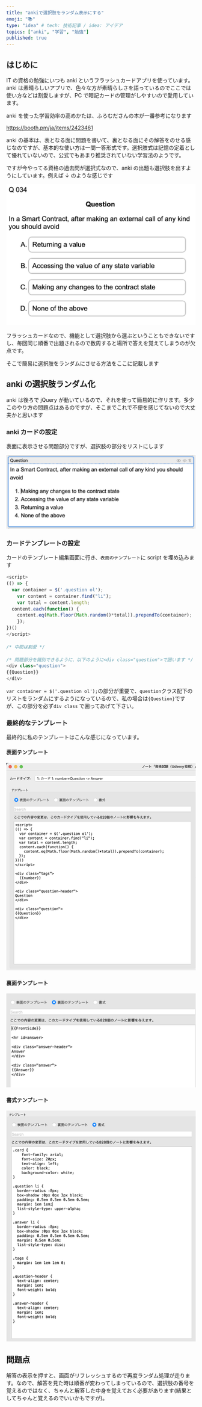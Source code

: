 ```yaml
---
title: "ankiで選択肢をランダム表示にする"
emoji: "📚"
type: "idea" # tech: 技術記事 / idea: アイデア
topics: ["anki", "学習", "勉強"]
published: true
---
```


## はじめに

IT の資格の勉強にいつも anki というフラッシュカードアプリを使っています。
anki は素晴らしいアプリで、色々な方が素晴らしさを語っているのでここでは使い方などは割愛しますが、PC で暗記カードの管理がしやすいので愛用しています。

anki を使った学習効率の高めかたは、ふろむださんの本が一番参考になります

https://booth.pm/ja/items/2423461

anki の基本は、表となる面に問題を書いて、裏となる面にその解答をのせる感じなのですが、基本的な使い方は一問一答形式です。選択肢式は記憶の定着として優れていないので、公式でもあまり推奨されていない学習法のようです。

ですが今やってる資格の過去問が選択式なので、anki の出題も選択肢を出すようにしています。例えば ↓ のような感じです

![anki表カード](/images/002/002-anki-random-question-001.png)

フラッシュカードなので、機能として選択肢から選ぶということもできないですし、毎回同じ順番で出題されるので数周すると場所で答えを覚えてしまうのが欠点です。

そこで簡易に選択肢をランダムにさせる方法をここに記載します

## anki の選択肢ランダム化

anki は後ろで jQuery が動いているので、それを使って簡易的に作リます。多少このやり方の問題点はあるのですが、そこまでこれで不便を感じてないので大丈夫かと思います

### anki カードの設定

表面に表示させる問題部分ですが、選択肢の部分をリストにします

![anki表カード](/images/002/002-anki-random-question-002.png)

### カードテンプレートの設定

カードのテンプレート編集画面に行き、`表面のテンプレート`に script を埋め込みます

```javascript
<script>
(() => {
  var container = $('.question ol');
	var content = container.find("li");
	var total = content.length;
  content.each(function() {
    content.eq(Math.floor(Math.random()*total)).prependTo(container);
	});
})()
</script>

/* 中間は割愛 */

/* 問題部分を識別できるように、以下のように<div class="question">で囲います */
<div class="question">
{{Question}}
</div>
```

`var container = $('.question ol');`の部分が重要で、`question`クラス配下のリストをランダムにするようになっているので、私の場合は`{Question}`ですが、この部分を必ず`div class` で囲ってあげて下さい。

### 最終的なテンプレート

最終的に私のテンプレートはこんな感じになっています。

#### 表面テンプレート

![表テンプレート](/images/002/002-anki-random-question-003.png)

#### 裏面テンプレート

![裏テンプレート](/images/002/002-anki-random-question-004.png)

#### 書式テンプレート

![書式テンプレート](/images/002/002-anki-random-question-005.png)

## 問題点

解答の表示を押すと、画面がリフレッシュするので再度ランダム処理が走ります。なので、解答を見た時は順番が変わってしまっているので、選択肢の番号を覚えるのではなく、ちゃんと解答した中身を覚えておく必要があります(結果としてちゃんと覚えるのでいいかもですが)。
